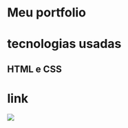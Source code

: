 # Meu portfolio
# tecnologias usadas 
## HTML e CSS
# link
   <a href="https://anna-hub19.github.io/site-portifolio/" target="_blank"><img src="https://img.shields.io/badge/-Portfolio-purple?style=for-the-badge&logo=portfolio&logoColor=white"></a>
